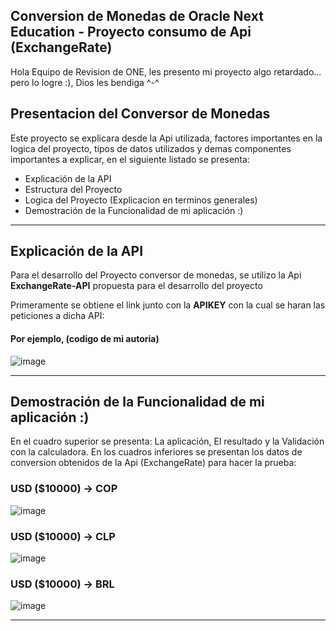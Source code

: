 ## Conversion de Monedas de Oracle Next Education - Proyecto consumo de Api (ExchangeRate)

<p>Hola Equipo de Revision de ONE, les presento mi proyecto algo retardado... pero lo logre :), Dios les bendiga ^-^</p>

<h2>Presentacion del Conversor de Monedas</h2>
<p>Este proyecto se explicara desde la Api utilizada, factores importantes en la logica del proyecto, tipos de datos utilizados y demas componentes importantes a explicar, en el siguiente listado se presenta:</p>
<ul>
  <li>Explicación de la API</li>
  <li>Estructura del Proyecto</li>
  <li>Logica del Proyecto (Explicacion en terminos generales)</li>
  <li>Demostración de la Funcionalidad de mi aplicación :)</li>
</ul>

--------------------------
<h2>Explicación de la API </h2>
<p>Para el desarrollo del Proyecto conversor de monedas, se utilizo la Api <strong>ExchangeRate-API</strong> propuesta para el desarrollo del proyecto</p>

<p>Primeramente se obtiene el link junto con la <strong>APIKEY</strong> con la cual se haran las peticiones a dicha API:</p>

#### Por ejemplo, (codigo de mi autoria)
![image](https://github.com/Juanmadrinan/challenge-two-conversor-monedas-one/assets/125837348/70d491bc-30a9-4541-8991-9bc7c95928b8)



--------------------------
<h2>Demostración de la Funcionalidad de mi aplicación :)</h2>
<p>En el cuadro superior se presenta: La aplicación, El resultado y la Validación con la calculadora. En los cuadros inferiores se presentan los datos de conversion obtenidos de la Api (ExchangeRate) para hacer la prueba:</p>

### USD ($10000) -> COP
![image](https://github.com/Juanmadrinan/challenge-two-conversor-monedas-one/assets/125837348/0433fa45-f47e-42df-bd4a-904cf72e0e4e)
### USD ($10000) -> CLP
![image](https://github.com/Juanmadrinan/challenge-two-conversor-monedas-one/assets/125837348/52cb33ae-47d8-442d-b4cc-0bd7811f344e)
### USD ($10000) -> BRL
![image](https://github.com/Juanmadrinan/challenge-two-conversor-monedas-one/assets/125837348/96b3702b-4eba-4e2e-ad94-abd70914184c)

----------------------------
